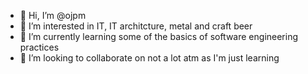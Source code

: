 - 👋 Hi, I’m @ojpm
- 👀 I’m interested in IT, IT architcture, metal and craft beer
- 🌱 I’m currently learning some of the basics of software engineering practices
- 💞️ I’m looking to collaborate on not a lot atm as I'm just learning

<!---
ojpm/ojpm is a ✨ special ✨ repository because its `README.md` (this file) appears on your GitHub profile.
You can click the Preview link to take a look at your changes.
--->
